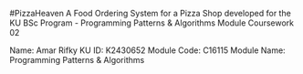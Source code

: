 #PizzaHeaven
A Food Ordering System for a Pizza Shop developed for the KU BSc Program - Programming Patterns & Algorithms Module Coursework 02

Name: Amar Rifky
KU ID: K2430652
Module Code: C16115
Module Name: Programming Patterns & Algorithms
